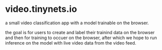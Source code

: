 # video.tinynets.io
a small video classification app with a model trainable on the browser.

the goal is for users to create and label their trainind data on the browser and then for training to occuer on the browser, after which we hope to run inference on the model with live video data from the video feed.
